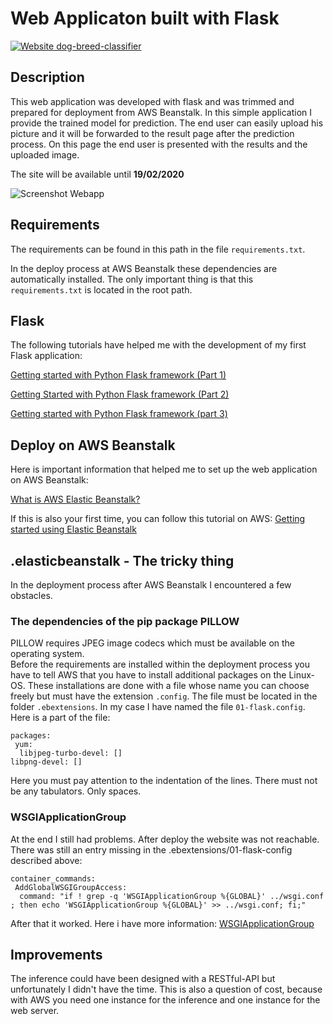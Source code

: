 # Web Applicaton built with Flask

[![Website dog-breed-classifier](https://img.shields.io/website-up-down-green-red/http/shields.io.svg)](http://dog-breed-classifier.us-east-1.elasticbeanstalk.com/index)

## Description

This web application was developed with flask and was trimmed and prepared for deployment from AWS Beanstalk.
In this simple application I provide the trained model for prediction. The end user can easily upload his picture and it will be forwarded to the result page after the prediction process. On this page the end user is presented with the results and the uploaded image.

The site will be available until __19/02/2020__

![Screenshot Webapp][screenshot]

## Requirements

The requirements can be found in this path in the file `requirements.txt`.

In the deploy process at AWS Beanstalk these dependencies are automatically installed.
The only important thing is that this `requirements.txt` is located in the root path.

## Flask

The following tutorials have helped me with the development of my first Flask application:

[Getting started with Python Flask framework (Part 1)](https://medium.com/techkylabs/getting-started-with-python-flask-framework-part-1-a4931ce0ea13)

[Getting Started with Python Flask framework (Part 2)](https://medium.com/techkylabs/getting-started-with-python-flask-framework-part-2-5838ddc5d9a7)

[Getting started with Python Flask framework (part 3)](https://medium.com/techkylabs/getting-started-with-python-flask-framework-part-3-1f0e355c9be5)

## Deploy on AWS Beanstalk

Here is important information that helped me to set up the web application on AWS Beanstalk:

[What is AWS Elastic Beanstalk?](https://docs.aws.amazon.com/elasticbeanstalk/latest/dg/Welcome.html)

If this is also your first time, you can follow this tutorial on AWS:
[Getting started using Elastic Beanstalk](https://docs.aws.amazon.com/elasticbeanstalk/latest/dg/GettingStarted.html)

## .elasticbeanstalk - The tricky thing

In the deployment process after AWS Beanstalk I encountered a few obstacles.

### The dependencies of the pip package PILLOW

PILLOW requires JPEG image codecs which must be available on the operating system.  
Before the requirements are installed within the deployment process you have to tell AWS that you have to install additional packages on the Linux-OS. These installations are done with a file whose name you can choose freely but must have the extension `.config`. The file must be located in the folder `.ebextensions`. In my case I have named the file `01-flask.config`.  
Here is a part of the file:

    packages:
     yum:
      libjpeg-turbo-devel: []
    libpng-devel: []

Here you must pay attention to the indentation of the lines. There must not be any tabulators. Only spaces.

### WSGIApplicationGroup

At the end I still had problems. After deploy the website was not reachable. There was still an entry missing in the .ebextensions/01-flask-config described above:

    container_commands:
     AddGlobalWSGIGroupAccess:
      command: "if ! grep -q 'WSGIApplicationGroup %{GLOBAL}' ../wsgi.conf ; then echo 'WSGIApplicationGroup %{GLOBAL}' >> ../wsgi.conf; fi;"

After that it worked.
Here i have more information:
[WSGIApplicationGroup](https://modwsgi.readthedocs.io/en/develop/configuration-directives/WSGIApplicationGroup.html)

## Improvements

The inference could have been designed with a RESTful-API but unfortunately I didn't have the time. This is also a question of cost, because with AWS you need one instance for the inference and one instance for the web server.

[screenshot]: https://github.com/BayTown/UD-MLND-Dog-Breed-Classifier/tree/master/webapp/static/uploads/Screenshot_webapp.png "Screenshot Webapp"
